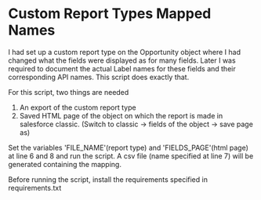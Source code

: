 # Custom Report Types Mapped Names

I had set up a custom report type on the Opportunity object where I had changed what the fields were displayed as for many fields. Later I was required to document the actual Label names for these fields and their corresponding API names. This script does exactly that. 

For this script, two things are needed 
1. An export of the custom report type
2. Saved HTML page of the object on which the report is made in salesforce classic. (Switch to classic -> fields of the object -> save page as) 

Set the variables 'FILE_NAME'(report type) and 'FIELDS_PAGE'(html page) at line 6 and 8 and run the script. 
A csv file (name specified at line 7) will be generated containing the mapping. 

Before running the script, install the requirements specified in requirements.txt
